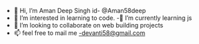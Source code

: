 - 👋 Hi, I’m  Aman Deep Singh id- @Aman58deep
- 👀 I’m interested in learning to code. 
-🌱 I’m currently learning js
- 💞️ I’m looking to collaborate on web building projects
- 📫 feel free to mail me -devanti58@gmail.com

<!---
Aman58deep/Aman58deep is a ✨ special ✨ repository because its `README.md` (this file) appears on your GitHub profile.
You can click the Preview link to take a look at your changes.
--->
